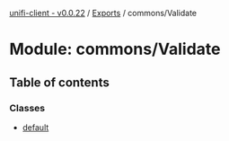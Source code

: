 [unifi-client - v0.0.22](../README.md) / [Exports](../modules.md) / commons/Validate

# Module: commons/Validate

## Table of contents

### Classes

- [default](../classes/commons_validate.default.md)

